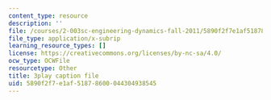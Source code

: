 ```yaml
---
content_type: resource
description: ''
file: /courses/2-003sc-engineering-dynamics-fall-2011/5890f2f7e1af51878600044304938545_jROTMB142T0.vtt
file_type: application/x-subrip
learning_resource_types: []
license: https://creativecommons.org/licenses/by-nc-sa/4.0/
ocw_type: OCWFile
resourcetype: Other
title: 3play caption file
uid: 5890f2f7-e1af-5187-8600-044304938545
---
```

